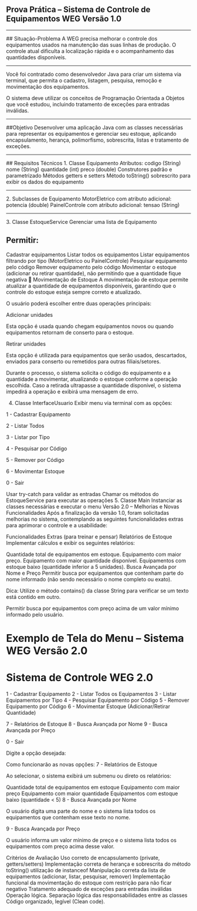 ## Prova Prática – Sistema de Controle de Equipamentos WEG Versão 1.0
<hr>
## Situação-Problema
A WEG precisa melhorar o controle dos equipamentos usados na manutenção das suas linhas de produção. O controle atual dificulta a localização rápida e o acompanhamento das quantidades disponíveis.
<hr>
Você foi contratado como desenvolvedor Java para criar um sistema via terminal, que permita o cadastro, listagem, pesquisa, remoção e movimentação dos equipamentos.

O sistema deve utilizar os conceitos de Programação Orientada a Objetos que você estudou, incluindo tratamento de exceções para entradas inválidas.
<hr>
##Objetivo
Desenvolver uma aplicação Java com as classes necessárias para representar os equipamentos e gerenciar seu estoque, aplicando encapsulamento, herança, polimorfismo, sobrescrita, listas e tratamento de exceções.
<hr>
## Requisitos Técnicos
1. Classe Equipamento
Atributos:
codigo (String)
nome (String)
quantidade (int)
preco (double)
Construtores padrão e parametrizado
Métodos getters e setters
Método toString() sobrescrito para exibir os dados do equipamento
<hr>
2. Subclasses de Equipamento
MotorEletrico com atributo adicional:
potencia (double)
PainelControle com atributo adicional:
tensao (String)
<hr>
3. Classe EstoqueService
Gerenciar uma lista de Equipamento

## Permitir:

Cadastrar equipamentos
Listar todos os equipamentos
Listar equipamentos filtrando por tipo (MotorEletrico ou PainelControle)
Pesquisar equipamento pelo código
Remover equipamento pelo código
Movimentar o estoque (adicionar ou retirar quantidade), não permitindo que a quantidade fique negativa
📌 Movimentação de Estoque
A movimentação de estoque permite atualizar a quantidade de equipamentos disponíveis, garantindo que o controle do estoque esteja sempre correto e atualizado.

O usuário poderá escolher entre duas operações principais:

Adicionar unidades

Esta opção é usada quando chegam equipamentos novos ou quando equipamentos retornam de conserto para o estoque.

Retirar unidades

Esta opção é utilizada para equipamentos que serão usados, descartados, enviados para conserto ou remetidos para outras filiais/setores.

Durante o processo, o sistema solicita o código do equipamento e a quantidade a movimentar, atualizando o estoque conforme a operação escolhida. Caso a retirada ultrapasse a quantidade disponível, o sistema impedirá a operação e exibirá uma mensagem de erro.

4. Classe InterfaceUsuario
Exibir menu via terminal com as opções:

1 - Cadastrar Equipamento

2 - Listar Todos

3 - Listar por Tipo

4 - Pesquisar por Código

5 - Remover por Código

6 - Movimentar Estoque

0 - Sair

Usar try-catch para validar as entradas
Chamar os métodos do EstoqueService para executar as operações
5. Classe Main
Instanciar as classes necessárias e executar o menu
Versão 2.0 – Melhorias e Novas Funcionalidades
Após a finalização da versão 1.0, foram solicitadas melhorias no sistema, contemplando as seguintes funcionalidades extras para aprimorar o controle e a usabilidade:

Funcionalidades Extras (para treinar e pensar)
Relatórios de Estoque
Implementar cálculos e exibir os seguintes relatórios:

Quantidade total de equipamentos em estoque.
Equipamento com maior preço.
Equipamento com maior quantidade disponível.
Equipamentos com estoque baixo (quantidade inferior a 5 unidades).
Busca Avançada por Nome e Preço
Permitir busca por equipamentos que contenham parte do nome informado (não sendo necessário o nome completo ou exato).

Dica: Utilize o método contains() da classe String para verificar se um texto está contido em outro.

Permitir busca por equipamentos com preço acima de um valor mínimo informado pelo usuário.

Exemplo de Tela do Menu – Sistema WEG Versão 2.0
===============================
  Sistema de Controle WEG 2.0
===============================

1 - Cadastrar Equipamento
2 - Listar Todos os Equipamentos
3 - Listar Equipamentos por Tipo
4 - Pesquisar Equipamento por Código
5 - Remover Equipamento por Código
6 - Movimentar Estoque (Adicionar/Retirar Quantidade)

7 - Relatórios de Estoque
8 - Busca Avançada por Nome
9 - Busca Avançada por Preço

0 - Sair

Digite a opção desejada:

Como funcionarão as novas opções:
7 - Relatórios de Estoque

Ao selecionar, o sistema exibirá um submenu ou direto os relatórios:

Quantidade total de equipamentos em estoque
Equipamento com maior preço
Equipamento com maior quantidade
Equipamentos com estoque baixo (quantidade < 5)
8 - Busca Avançada por Nome

O usuário digita uma parte do nome e o sistema lista todos os equipamentos que contenham esse texto no nome.

9 - Busca Avançada por Preço

O usuário informa um valor mínimo de preço e o sistema lista todos os equipamentos com preço acima desse valor.

Critérios de Avaliação
Uso correto de encapsulamento (private, getters/setters)
Implementação correta de herança e sobrescrita do método toString()
utilização de instanceof
Manipulação correta da lista de equipamentos (adicionar, listar, pesquisar, remover)
Implementação funcional da movimentação do estoque com restrição para não ficar negativo
Tratamento adequado de exceções para entradas inválidas
Operação lógica.
Separação lógica das responsabilidades entre as classes
Código organizado, legível (Clean code).
